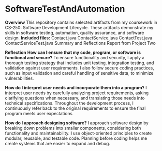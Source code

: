 # SoftwareTestAndAutomation

**Overview**
This repository contains selected artifacts from my coursework in CS-250: Software Development Lifecycle. These artifacts demonstrate my skills in software testing, automation, quality assurance, and software design.
**Included files:**
Contact.java
ContactService.java
ContactTest.java
ContactServiceTest.java
Summary and Reflections Report from Project Two

**Reflection**
**How can I ensure that my code, program, or software is functional and secure?**
To ensure functionality and security, I apply a thorough testing strategy that includes unit testing, integration testing, and validation against user requirements. I also follow secure coding practices, such as input validation and careful handling of sensitive data, to minimize vulnerabilities.

**How do I interpret user needs and incorporate them into a program?**
I interpret user needs by carefully analyzing project requirements, asking clarifying questions when necessary, and translating those needs into technical specifications. Throughout the development process, I continuously refer back to the original requirements to ensure the final program meets user expectations.

**How do I approach designing software?**
I approach software design by breaking down problems into smaller components, considering both functionality and maintainability. I use object-oriented principles to create modular, reusable, and testable code. Planning before coding helps me create systems that are easier to expand and debug.

